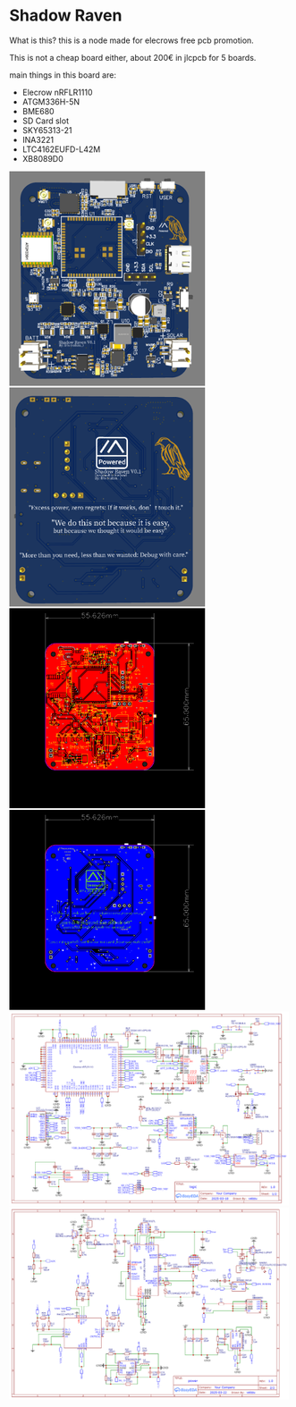 # Shadow Raven

What is this?
this is a node made for elecrows free pcb promotion.

This is not a cheap board either, about 200€ in jlcpcb for 5 boards.


main things in this board are:
- Elecrow nRFLR1110
- ATGM336H-5N
- BME680
- SD Card slot
- SKY65313-21
- INA3221
- LTC4162EUFD-L42M
- XB8089D0



<img src="./pics/top.png" width="350"><img src="./pics/bottom.png" width="350">
<img src="./pics/top_layout.png" width="350"><img src="./pics/bottom_layout.png" width="350">
<img src="./pics/1.logic.png" width="500"><img src="./pics/2.power.png" width="500">